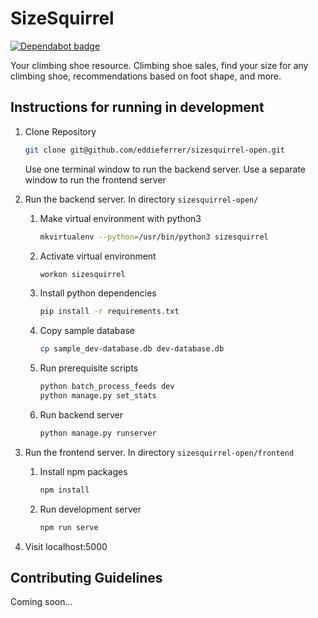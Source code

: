 # SizeSquirrel

[![Dependabot badge](https://flat.badgen.net/dependabot/wbkd/webpack-starter?icon=dependabot)](https://dependabot.com/)

Your climbing shoe resource. Climbing shoe sales, find your size for any climbing shoe, recommendations based on foot shape, and more.

## Instructions for running in development

1. Clone Repository

    ```bash
    git clone git@github.com/eddieferrer/sizesquirrel-open.git
    ```

    Use one terminal window to run the backend server. Use a separate window to run the frontend server

2. Run the backend server. In directory `sizesquirrel-open/`

    1. Make virtual environment with python3

        ```bash
        mkvirtualenv --python=/usr/bin/python3 sizesquirrel
        ```

    2. Activate virtual environment

        ```bash
        workon sizesquirrel
        ```

    3. Install python dependencies

        ```bash
        pip install -r requirements.txt
        ```

    4. Copy sample database

        ```bash
        cp sample_dev-database.db dev-database.db
        ```

    5. Run prerequisite scripts

        ```bash
        python batch_process_feeds dev
        python manage.py set_stats
        ```

    6. Run backend server

        ````bash
        python manage.py runserver
        ````

3. Run the frontend server. In directory `sizesquirrel-open/frontend`

    1. Install npm packages

        ```bash
        npm install
        ```

    2. Run development server

        ```bash
        npm run serve
        ```

4. Visit localhost:5000

## Contributing Guidelines 

Coming soon...
